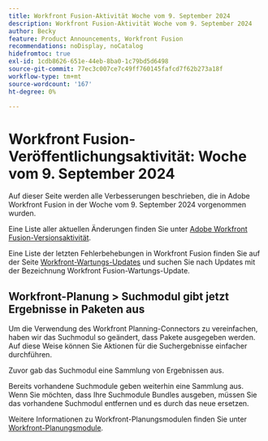 ```yaml
---
title: Workfront Fusion-Aktivität Woche vom 9. September 2024
description: Workfront Fusion-Aktivität Woche vom 9. September 2024
author: Becky
feature: Product Announcements, Workfront Fusion
recommendations: noDisplay, noCatalog
hidefromtoc: true
exl-id: 1cdb8626-651e-44eb-8ba0-1c79bd5d6498
source-git-commit: 77ec3c007ce7c49ff760145fafcd7f62b273a18f
workflow-type: tm+mt
source-wordcount: '167'
ht-degree: 0%

---
```


# Workfront Fusion-Veröffentlichungsaktivität: Woche vom 9. September 2024

Auf dieser Seite werden alle Verbesserungen beschrieben, die in Adobe Workfront Fusion in der Woche vom 9. September 2024 vorgenommen wurden.

Eine Liste aller aktuellen Änderungen finden Sie unter [Adobe Workfront Fusion-Versionsaktivität](/help/workfront-fusion/fusion-product-releases/fusion-release-activity.md).

Eine Liste der letzten Fehlerbehebungen in Workfront Fusion finden Sie auf der Seite [Workfront-Wartungs-Updates](https://experienceleague.adobe.com/docs/workfront-known-issues/releases/current-updates.html?lang=de) und suchen Sie nach Updates mit der Bezeichnung Workfront Fusion-Wartungs-Update.

## Workfront-Planung > Suchmodul gibt jetzt Ergebnisse in Paketen aus

Um die Verwendung des Workfront Planning-Connectors zu vereinfachen, haben wir das Suchmodul so geändert, dass Pakete ausgegeben werden. Auf diese Weise können Sie Aktionen für die Suchergebnisse einfacher durchführen.

Zuvor gab das Suchmodul eine Sammlung von Ergebnissen aus.

Bereits vorhandene Suchmodule geben weiterhin eine Sammlung aus. Wenn Sie möchten, dass Ihre Suchmodule Bundles ausgeben, müssen Sie das vorhandene Suchmodul entfernen und es durch das neue ersetzen.

Weitere Informationen zu Workfront-Planungsmodulen finden Sie unter [Workfront-Planungsmodule](/help/workfront-fusion/references/apps-and-modules/adobe-connectors/workfront-planning-modules.md).
